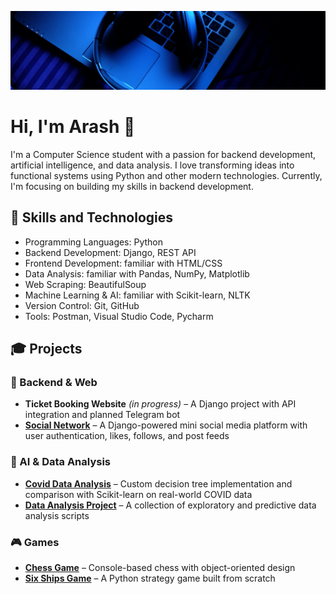 ![image](https://github.com/ARASwithH/ARASwithH/blob/main/Blue%20Modern%20Corporate%20Staff%20Profile%20LinkedIn%20Banner.png)

# Hi, I'm Arash 👋
I'm a Computer Science student with a passion for backend development, artificial intelligence, and data analysis. I love transforming ideas into functional systems using Python and other modern technologies. Currently, I'm focusing on building my skills in backend development.


## 🔧 Skills and Technologies
* Programming Languages: Python
* Backend Development: Django, REST API
* Frontend Development: familiar with HTML/CSS
* Data Analysis: familiar with Pandas, NumPy, Matplotlib
* Web Scraping: BeautifulSoup
* Machine Learning & AI: familiar with Scikit-learn, NLTK
* Version Control: Git, GitHub
* Tools: Postman, Visual Studio Code, Pycharm

## 🎓 Projects
### 🎯 Backend & Web
- **Ticket Booking Website** *(in progress)* – A Django project with API integration and planned Telegram bot
- [**Social Network**](https://github.com/ARASwithH/Social-Network) – A Django-powered mini social media platform with user authentication, likes, follows, and post feeds

### 🤖 AI & Data Analysis
- [**Covid Data Analysis**](https://github.com/ARASwithH/Covid_Data_Analysis) – Custom decision tree implementation and comparison with Scikit-learn on real-world COVID data
- [**Data Analysis Project**](https://github.com/ARASwithH/Data-Analysis) – A collection of exploratory and predictive data analysis scripts

### 🎮 Games
- [**Chess Game**](https://github.com/ARASwithH/chess_game) – Console-based chess with object-oriented design
- [**Six Ships Game**](https://github.com/ARASwithH/sixships_game) – A Python strategy game built from scratch


